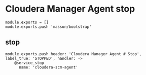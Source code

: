 # Cloudera Manager Agent stop

    module.exports = []
    module.exports.push 'masson/bootstrap'

## stop

    module.exports.push header: 'Cloudera Manager Agent # Stop', label_true: 'STOPPED', handler: ->
        @service_stop
          name: 'cloudera-scm-agent'

